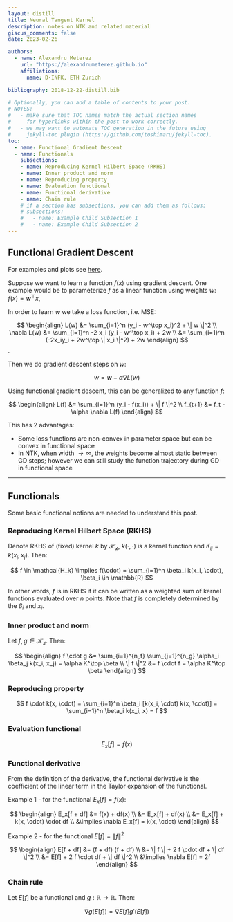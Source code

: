 ```yaml
---
layout: distill
title: Neural Tangent Kernel 
description: notes on NTK and related material
giscus_comments: false
date: 2023-02-26

authors:
  - name: Alexandru Meterez
    url: "https://alexandrumeterez.github.io"
    affiliations:
      name: D-INFK, ETH Zurich

bibliography: 2018-12-22-distill.bib

# Optionally, you can add a table of contents to your post.
# NOTES:
#   - make sure that TOC names match the actual section names
#     for hyperlinks within the post to work correctly.
#   - we may want to automate TOC generation in the future using
#     jekyll-toc plugin (https://github.com/toshimaru/jekyll-toc).
toc:
  - name: Functional Gradient Descent
  - name: Functionals
    subsections:
    - name: Reproducing Kernel Hilbert Space (RKHS)
    - name: Inner product and norm
    - name: Reproducing property
    - name: Evaluation functional 
    - name: Functional derivative
    - name: Chain rule 
    # if a section has subsections, you can add them as follows:
    # subsections:
    #   - name: Example Child Subsection 1
    #   - name: Example Child Subsection 2
---
```


## Functional Gradient Descent
For examples and plots see [here](https://simple-complexities.github.io/optimization/functional/gradient/descent/2020/03/04/functional-gradient-descent.html).

Suppose we want to learn a function $f(x)$ using gradient descent. One example would be to parameterize $f$ as a linear function using weights $w$: $f(x) = w^\top x$. 

In order to learn $w$ we take a loss function, i.e. MSE: 

$$
\begin{align}
L(w) &= \sum_{i=1}^n (y_i - w^\top x_i)^2 + \| w \|^2 \\
\nabla L(w) &= \sum_{i=1}^n -2 x_i (y_i - w^\top x_i) + 2w \\
&= \sum_{i=1}^n (-2x_iy_i + 2w^\top \| x_i \|^2) + 2w
\end{align}
$$. 

Then we do gradient descent steps on $w$: 

$$
w = w - \alpha \nabla L(w)
$$

Using functional gradient descent, this can be generalized to any function $f$: 

$$
\begin{align}
L(f) &= \sum_{i=1}^n (y_i - f(x_i)) + \| f \|^2 \\
f_{t+1} &= f_t - \alpha \nabla L(f)
\end{align}
$$

This has 2 advantages:
- Some loss functions are non-convex in parameter space but can be convex in functional space
- In NTK, when width $\rightarrow \infty$, the weights become almost static between GD steps; however we can still study the function trajectory during GD in functional space

***

## Functionals
Some basic functional notions are needed to understand this post.

### Reproducing Kernel Hilbert Space (RKHS)
Denote RKHS of (fixed) kernel $k$ by $\mathcal{H_k}$, $k(\cdot, \cdot)$ is a kernel function and $K_{ij} = k(x_i, x_j)$. Then:

$$
f \in \mathcal{H_k} \implies f(\cdot) = \sum_{i=1}^n \beta_i k(x_i, \cdot), \beta_i \in \mathbb{R}
$$

In other words, $f$ is in RKHS if it can be written as a weighted sum of kernel functions evaluated over $n$ points. Note that $f$ is completely determined by the $\beta_i$ and $x_i$.

### Inner product and norm
Let $f, g \in \mathcal{H_k}$. Then:

$$
\begin{align}
f \cdot g &= \sum_{i=1}^{n_f} \sum_{j=1}^{n_g} \alpha_i \beta_j k(x_i, x_j) = \alpha K^\top \beta \\
\| f \|^2 &= f \cdot f = \alpha K^\top \beta
\end{align}
$$

### Reproducing property

$$
f \cdot k(x, \cdot) = \sum_{i=1}^n \beta_i [k(x_i, \cdot) k(x, \cdot)] = \sum_{i=1}^n \beta_i k(x_i, x) = f
$$

### Evaluation functional

$$
E_x[f] = f(x)
$$

### Functional derivative
From the definition of the derivative, the functional derivative is the coefficient of the linear term in the Taylor expansion of the functional.

Example 1 - for the functional $E_x[f] = f(x)$:

$$
\begin{align}
E_x[f + df] &= f(x) + df(x) \\
&= E_x[f] + df(x) \\
&= E_x[f] + k(x, \cdot) \cdot df \\
&\implies \nabla E_x[f] = k(x, \cdot)
\end{align}
$$

Example 2 - for the functional $E[f] = \| f \|^2$

$$
\begin{align}
E[f + df] &= (f + df) (f + df) \\
&= \| f \| + 2 f \cdot df + \| df \|^2 \\
&= E[f] + 2 f \cdot df + \| df \|^2 \\ 
&\implies \nabla E[f] = 2f
\end{align}
$$

### Chain rule
Let $E[f]$ be a functional and $g : \mathbb{R} \to \mathbb{R}$. Then:

$$
\nabla g(E[f]) = \nabla E[f] g'(E[f])
$$